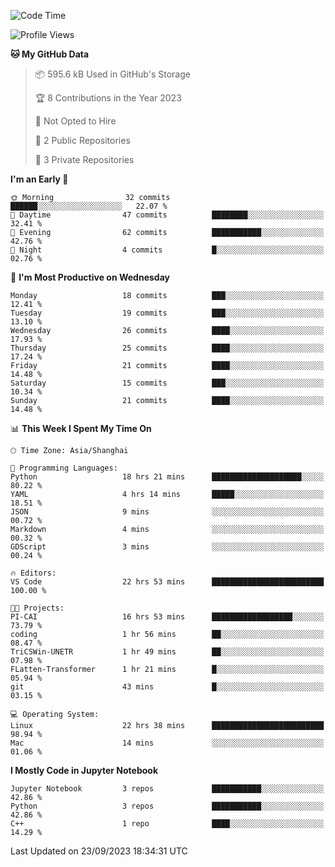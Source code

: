 <!--START_SECTION:waka-->
![Code Time](http://img.shields.io/badge/Code%20Time-400%20hrs%2033%20mins-blue)

![Profile Views](http://img.shields.io/badge/Profile%20Views-1-blue)

**🐱 My GitHub Data** 

> 📦 595.6 kB Used in GitHub's Storage 
 > 
> 🏆 8 Contributions in the Year 2023
 > 
> 🚫 Not Opted to Hire
 > 
> 📜 2 Public Repositories 
 > 
> 🔑 3 Private Repositories 
 > 
**I'm an Early 🐤** 

```text
🌞 Morning                32 commits          ██████░░░░░░░░░░░░░░░░░░░   22.07 % 
🌆 Daytime                47 commits          ████████░░░░░░░░░░░░░░░░░   32.41 % 
🌃 Evening                62 commits          ███████████░░░░░░░░░░░░░░   42.76 % 
🌙 Night                  4 commits           █░░░░░░░░░░░░░░░░░░░░░░░░   02.76 % 
```
📅 **I'm Most Productive on Wednesday** 

```text
Monday                   18 commits          ███░░░░░░░░░░░░░░░░░░░░░░   12.41 % 
Tuesday                  19 commits          ███░░░░░░░░░░░░░░░░░░░░░░   13.10 % 
Wednesday                26 commits          ████░░░░░░░░░░░░░░░░░░░░░   17.93 % 
Thursday                 25 commits          ████░░░░░░░░░░░░░░░░░░░░░   17.24 % 
Friday                   21 commits          ████░░░░░░░░░░░░░░░░░░░░░   14.48 % 
Saturday                 15 commits          ███░░░░░░░░░░░░░░░░░░░░░░   10.34 % 
Sunday                   21 commits          ████░░░░░░░░░░░░░░░░░░░░░   14.48 % 
```


📊 **This Week I Spent My Time On** 

```text
🕑︎ Time Zone: Asia/Shanghai

💬 Programming Languages: 
Python                   18 hrs 21 mins      ████████████████████░░░░░   80.22 % 
YAML                     4 hrs 14 mins       █████░░░░░░░░░░░░░░░░░░░░   18.51 % 
JSON                     9 mins              ░░░░░░░░░░░░░░░░░░░░░░░░░   00.72 % 
Markdown                 4 mins              ░░░░░░░░░░░░░░░░░░░░░░░░░   00.32 % 
GDScript                 3 mins              ░░░░░░░░░░░░░░░░░░░░░░░░░   00.24 % 

🔥 Editors: 
VS Code                  22 hrs 53 mins      █████████████████████████   100.00 % 

🐱‍💻 Projects: 
PI-CAI                   16 hrs 53 mins      ██████████████████░░░░░░░   73.79 % 
coding                   1 hr 56 mins        ██░░░░░░░░░░░░░░░░░░░░░░░   08.47 % 
TriCSWin-UNETR           1 hr 49 mins        ██░░░░░░░░░░░░░░░░░░░░░░░   07.98 % 
FLatten-Transformer      1 hr 21 mins        █░░░░░░░░░░░░░░░░░░░░░░░░   05.94 % 
git                      43 mins             █░░░░░░░░░░░░░░░░░░░░░░░░   03.15 % 

💻 Operating System: 
Linux                    22 hrs 38 mins      █████████████████████████   98.94 % 
Mac                      14 mins             ░░░░░░░░░░░░░░░░░░░░░░░░░   01.06 % 
```

**I Mostly Code in Jupyter Notebook** 

```text
Jupyter Notebook         3 repos             ███████████░░░░░░░░░░░░░░   42.86 % 
Python                   3 repos             ███████████░░░░░░░░░░░░░░   42.86 % 
C++                      1 repo              ████░░░░░░░░░░░░░░░░░░░░░   14.29 % 
```




 Last Updated on 23/09/2023 18:34:31 UTC
<!--END_SECTION:waka-->
